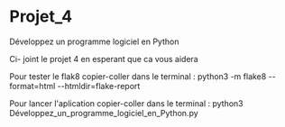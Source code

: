 # Projet_4
Développez un programme logiciel en Python

Ci- joint le  projet 4 en esperant que ca vous aidera 

Pour tester le flak8  copier-coller dans le terminal : python3 -m flake8 --format=html --htmldir=flake-report

Pour lancer l'aplication  copier-coller dans le terminal : python3 Développez_un_programme_logiciel_en_Python.py
